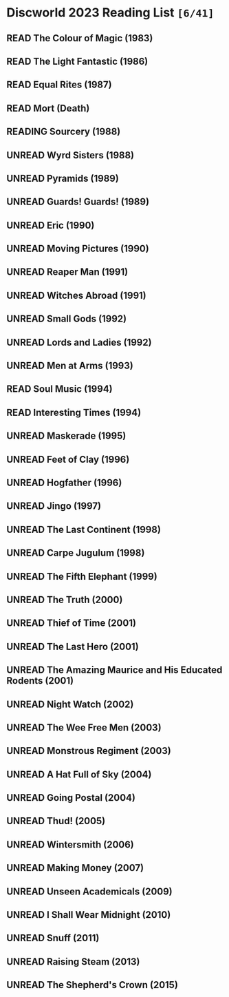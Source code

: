 

# Discworld 2023 Reading List <code>[6/41]</code>


## READ The Colour of Magic (1983)


## READ The Light Fantastic (1986)


## READ Equal Rites (1987)


## READ Mort (Death)


## READING Sourcery (1988)


## UNREAD Wyrd Sisters (1988)


## UNREAD Pyramids (1989)


## UNREAD Guards! Guards! (1989)


## UNREAD Eric (1990)


## UNREAD Moving Pictures (1990)


## UNREAD Reaper Man (1991)


## UNREAD Witches Abroad (1991)


## UNREAD Small Gods (1992)


## UNREAD Lords and Ladies (1992)


## UNREAD Men at Arms (1993)


## READ Soul Music (1994)


## READ Interesting Times (1994)


## UNREAD Maskerade (1995)


## UNREAD Feet of Clay (1996)


## UNREAD Hogfather (1996)


## UNREAD Jingo (1997)


## UNREAD The Last Continent (1998)


## UNREAD Carpe Jugulum (1998)


## UNREAD The Fifth Elephant (1999)


## UNREAD The Truth (2000)


## UNREAD Thief of Time (2001)


## UNREAD The Last Hero (2001)


## UNREAD The Amazing Maurice and His Educated Rodents (2001)


## UNREAD Night Watch (2002)


## UNREAD The Wee Free Men (2003)


## UNREAD Monstrous Regiment (2003)


## UNREAD A Hat Full of Sky (2004)


## UNREAD Going Postal (2004)


## UNREAD Thud! (2005)


## UNREAD Wintersmith (2006)


## UNREAD Making Money (2007)


## UNREAD Unseen Academicals (2009)


## UNREAD I Shall Wear Midnight (2010)


## UNREAD Snuff (2011)


## UNREAD Raising Steam (2013)


## UNREAD The Shepherd's Crown (2015)

